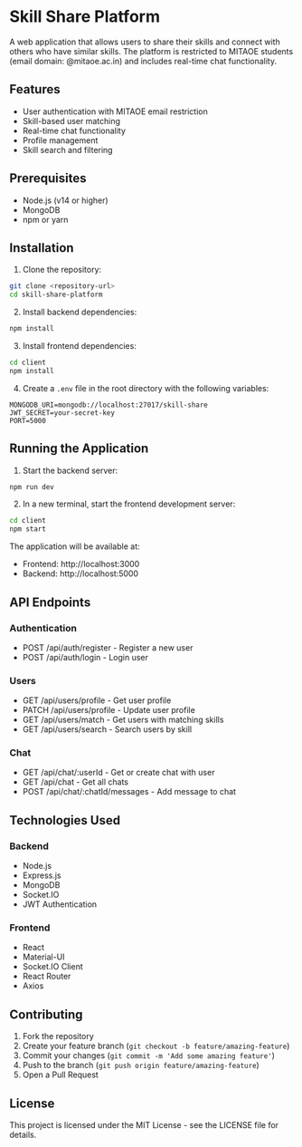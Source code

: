 # Skill Share Platform

A web application that allows users to share their skills and connect with others who have similar skills. The platform is restricted to MITAOE students (email domain: @mitaoe.ac.in) and includes real-time chat functionality.

## Features

- User authentication with MITAOE email restriction
- Skill-based user matching
- Real-time chat functionality
- Profile management
- Skill search and filtering

## Prerequisites

- Node.js (v14 or higher)
- MongoDB
- npm or yarn

## Installation

1. Clone the repository:
```bash
git clone <repository-url>
cd skill-share-platform
```

2. Install backend dependencies:
```bash
npm install
```

3. Install frontend dependencies:
```bash
cd client
npm install
```

4. Create a `.env` file in the root directory with the following variables:
```
MONGODB_URI=mongodb://localhost:27017/skill-share
JWT_SECRET=your-secret-key
PORT=5000
```

## Running the Application

1. Start the backend server:
```bash
npm run dev
```

2. In a new terminal, start the frontend development server:
```bash
cd client
npm start
```

The application will be available at:
- Frontend: http://localhost:3000
- Backend: http://localhost:5000

## API Endpoints

### Authentication
- POST /api/auth/register - Register a new user
- POST /api/auth/login - Login user

### Users
- GET /api/users/profile - Get user profile
- PATCH /api/users/profile - Update user profile
- GET /api/users/match - Get users with matching skills
- GET /api/users/search - Search users by skill

### Chat
- GET /api/chat/:userId - Get or create chat with user
- GET /api/chat - Get all chats
- POST /api/chat/:chatId/messages - Add message to chat

## Technologies Used

### Backend
- Node.js
- Express.js
- MongoDB
- Socket.IO
- JWT Authentication

### Frontend
- React
- Material-UI
- Socket.IO Client
- React Router
- Axios

## Contributing

1. Fork the repository
2. Create your feature branch (`git checkout -b feature/amazing-feature`)
3. Commit your changes (`git commit -m 'Add some amazing feature'`)
4. Push to the branch (`git push origin feature/amazing-feature`)
5. Open a Pull Request

## License

This project is licensed under the MIT License - see the LICENSE file for details. 